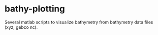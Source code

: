 bathy-plotting
==============

Several matlab scripts to visualize bathymetry from bathymetry data files (xyz, gebco nc).
